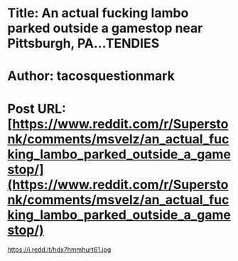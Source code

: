 # Title: An actual fucking lambo parked outside a gamestop near Pittsburgh, PA...TENDIES
# Author: tacosquestionmark
# Post URL: [https://www.reddit.com/r/Superstonk/comments/msvelz/an_actual_fucking_lambo_parked_outside_a_gamestop/](https://www.reddit.com/r/Superstonk/comments/msvelz/an_actual_fucking_lambo_parked_outside_a_gamestop/)


https://i.redd.it/hdx7hmmhurt61.jpg